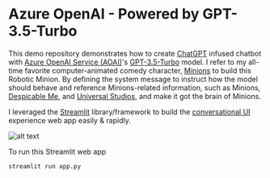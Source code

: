 # Azure OpenAI - Powered by GPT-3.5-Turbo

This demo repository demonstrates how to create [ChatGPT](https://openai.com/blog/chatgpt) infused chatbot with [Azure OpenAI Service (AOAI)](https://learn.microsoft.com/en-us/azure/cognitive-services/openai/overview)'s [GPT-3.5-Turbo](https://learn.microsoft.com/en-us/azure/cognitive-services/openai/concepts/models#chatgpt-gpt-35-turbo-preview) model. I refer to my all-time favorite computer-animated comedy character, [Minions](https://en.wikipedia.org/wiki/Minions_(Despicable_Me)) to build this Robotic Minion. By defining the system message to instruct how the model should behave and reference Minions-related information, such as Minions, [Despicable Me](https://en.wikipedia.org/wiki/Despicable_Me), and [Universal Studios](https://www.universalstudios.com/), and make it got the brain of Minions.

I leveraged the [Streamlit](https://streamlit.io/) library/framework to build the [conversational UI](https://en.wikipedia.org/wiki/Conversational_user_interface) experience web app easily & rapidly.

![alt text](https://github.com/easonlai/robo_minion_gpt35turbo/blob/main/git-images/git-image-1.png)

To run this Streamlit web app
```
streamlit run app.py
```
